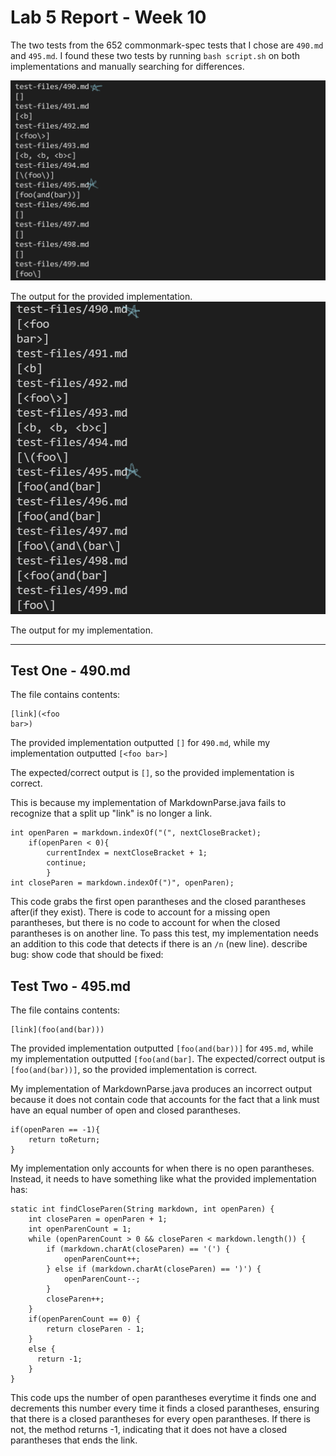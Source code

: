 # Lab 5 Report - Week 10
The two tests from the 652 commonmark-spec tests that I chose are `490.md` and `495.md`. I found these two tests by running `bash script.sh` on both implementations and manually searching for differences.

![Image](https://raw.githubusercontent.com/taniachen/cse15l-lab-reports/main/images/lab5-ss1.png)

The output for the provided implementation.
![Image](https://raw.githubusercontent.com/taniachen/cse15l-lab-reports/main/images/lab5-ss2.png)

The output for my implementation.

***

## Test One - 490.md
The file contains contents:
```
[link](<foo
bar>)
```
The provided implementation outputted `[]` for `490.md`, while my implementation outputted 
`
[<foo
bar>]
`

The expected/correct output is `[]`, so the provided implementation is correct.

This is because my implementation of MarkdownParse.java fails to recognize that a split up "link" is no longer a link.

```
int openParen = markdown.indexOf("(", nextCloseBracket);
    if(openParen < 0){
        currentIndex = nextCloseBracket + 1;
        continue;
        }
int closeParen = markdown.indexOf(")", openParen);
```
This code grabs the first open parantheses and the closed parantheses after(if they exist). There is code to account for a missing open parantheses, but there is no code to account for when the closed parantheses is on another line. To pass this test, my implementation needs an addition to this code that detects if there is an `/n` (new line).
describe bug:
show code that should be fixed:

## Test Two - 495.md
The file contains contents:
```
[link](foo(and(bar)))
```
The provided implementation outputted `[foo(and(bar))]` for `495.md`, while my implementation outputted `[foo(and(bar]`.
The expected/correct output is `[foo(and(bar))]`, so the provided implementation is correct.

My implementation of MarkdownParse.java produces an incorrect output because it does not contain code that accounts for the fact that a link must have an equal number of open and closed parantheses.

```
if(openParen == -1){
    return toReturn;
}
```

My implementation only accounts for when there is no open parantheses. Instead, it needs to have something like what the provided implementation has:

```
static int findCloseParen(String markdown, int openParen) {
    int closeParen = openParen + 1;
    int openParenCount = 1;
    while (openParenCount > 0 && closeParen < markdown.length()) {
        if (markdown.charAt(closeParen) == '(') {
            openParenCount++;
        } else if (markdown.charAt(closeParen) == ')') {
            openParenCount--;
        }
        closeParen++;
    }
    if(openParenCount == 0) {
        return closeParen - 1;
    }
    else {
      return -1;
    }
}
```

This code ups the number of open parantheses everytime it finds one and decrements this number every time it finds a closed parantheses, ensuring that there is a closed parantheses for every open parantheses. If there is not, the method returns -1, indicating that it does not have a closed parantheses that ends the link.